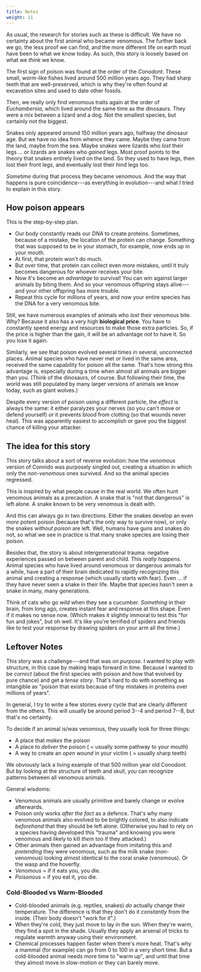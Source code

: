 ```yaml
---
title: Notes
weight: 11
---
```


As usual, the research for stories such as these is difficult. We have no certainty about the first animal who became venomous. The further back we go, the less proof we can find, and the more different life on earth must have been to what we know today. As such, this story is loosely based on what we _think_ we know.

The first sign of poison was found at the order of the _Conodont_. These small, worm-like fishes lived around 500 million years ago. They had sharp teeth that are well-preserved, which is why they're often found at excavation sites and used to date other fossils.

Then, we really only find venomous traits again at the order of _Euchambersia_, which lived around the same time as the dinosaurs. They were a mix between a lizard and a dog. Not the smallest species, but certainly not the biggest.

Snakes only appeared around 150 million years ago, halfway the dinosaur age. But we have no idea from whence they came. Maybe they came from the land, maybe from the sea. Maybe snakes were lizards who _lost_ their legs ... or lizards are snakes who _gained_ legs. Most proof points to the theory that snakes entirely lived on the land. So they used to have legs, then lost their front legs, and eventually lost their hind legs too.

_Sometime_ during that process they became venomous. And the way that happens is pure coincidence---as everything in evolution---and what I tried to explain in this story.

## How poison appears

This is the step-by-step plan.

* Our body constantly reads our _DNA_ to create proteins. Sometimes, because of a mistake, the location of the protein can change. Something that was supposed to be in your stomach, for example, now ends up in your mouth.
* At first, that protein won't do much.
* But over time, that protein can collect even _more_ mistakes, until it truly becomes dangerous for whoever receives your bite.
* Now it's become an _advantage_ to survival! You can win against larger animals by biting them. And so your venomous offspring stays alive---and your other offspring has more trouble.
* Repeat this cycle for millions of years, and now your entire species has the DNA for a very venomous bite.

Still, we have numerous examples of animals who _lost_ their venomous bite. Why? Because it also has a very high **biological price**. You have to constantly spend energy and resources to make those extra particles. So, if the price is higher than the gain, it will be an advantage _not_ to have it. So you lose it again.

Similarly, we see that poison evolved several times in several, unconnected places. Animal species who have never met or lived in the same area, received the same capability for poison all the same. That's how strong this advantage is, especially during a time when almost all animals are bigger than you. (Think of the dinosaurs, of course. But following their time, the world was still populated by many larger versions of animals we know today, such as giant wolves.)

Despite every version of poison using a different particle, the _effect_ is always the same: it either paralyzes your nerves (so you can't move or defend yourself) _or_ it prevents blood from clotting (so that wounds never heal). This was apparently easiest to accomplish or gave you the biggest chance of killing your attacker.

## The idea for this story

This story talks about a sort of reverse evolution: how the _venomous_ version of Connido was purposely singled out, creating a situation in which only the _non-venomous_ ones survived. And so the animal species regressed.

This is inspired by what people cause in the real world. We often hunt venomous animals as a precaution. A snake that is "not that dangerous" is left alone. A snake known to be very venomous is dealt with.

And this can always go in two directions. Either the snakes develop an even _more_ potent poison (because that's the only way to survive now), or only the snakes _without poison_ are left. Well, humans have guns and snakes do not, so what we see in practice is that many snake species are losing their poison.

Besides that, the story is about intergenerational trauma: negative experiences passed on between parent and child. This _really happens_. Animal species who have lived around venomous or dangerous animals for a while, have a part of their brain dedicated to rapidly recognizing this animal and creating a response (which usually starts with fear). Even ... if they have never seen a snake in their life. Maybe that species hasn't seen a snake in many, many generations.

Think of cats who go _wild_ when they see a cucumber. _Something_ in their brain, from long ago, creates instant fear and response at this shape. Even if it makes no sense now. (Which makes it slightly immoral to test this "for fun and jokes", but oh well. It's like you're terrified of spiders and friends like to test your response by drawing spiders on your arm all the time.)

## Leftover Notes

This story was a challenge---and that was _on purpose_. I wanted to play with structure, in this case by making leaps forward in time. Because I wanted to be _correct_ (about the first species with poison and how that evolved by pure chance) and get a _tense story_. That's hard to do with something as intangible as "poison that exists because of tiny mistakes in proteins over millions of years".

In general, I try to write a few stories every cycle that are clearly different from the others. This will usually be around period 3--4 and period 7--8, but that's no certainty.

To decide if an animal is/was venomous, they usually look for three things:

* A place that _makes_ the poison
* A place to _deliver_ the poison ( = usually some pathway to your mouth)
* A way to create an _open wound_ in your victim ( = usually sharp teeth)

We obviously lack a living example of that 500 million year old Conodont. But by looking at the structure of teeth and skull, you can recognize patterns between all venomous animals.

General wisdoms:
* Venomous animals are usually primitive and barely change or evolve afterwards.
* Poison only works _after the fact_ as a defence. That's why many venomous animals also evolved to be brightly colored, to also indicate _beforehand_ that they should be left alone. (Otherwise you had to rely on a species having developed this "trauma" and knowing you were venomous and likely to kill _them_ too if they attacked.)
* Other animals then gained an advantage from imitating this and _pretending_ they were venomous, such as the milk snake (non-venomous) looking almost identical to the coral snake (venomous). Or the wasp and the hoverfly.
* _Venomous_ = if it eats you, you die.
* _Poisonous_ = if you eat it, you die.

### Cold-Blooded vs Warm-Blooded

* Cold-blooded animals (e.g. reptiles, snakes) _do_ actually change their temperature. The difference is that they don't do it _constantly_ from the inside. (Their body doesn't "work for it".)
* When they're cold, they just move to lay in the sun. When they're warm, they find a spot in the shade. Usually they apply an arsenal of tricks to regulate warmth anyway using their environment.
* Chemical processes happen faster when there's more heat. That's why a mammal (for example) can go from 0 to 100 in a very short time. But a cold-blooded animal needs more time to "warm up", and until that time they almost move in slow-motion or they can barely move.